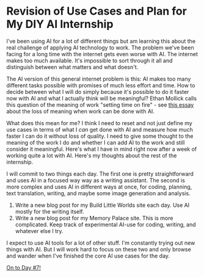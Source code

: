 # Revision of Use Cases and Plan for My DIY AI Internship

I've been using AI for a lot of different things but am learning this about the real challenge of applying AI technology to work. The problem we've been facing for a long time with the internet gets even worse with AI. The internet makes too much available. It's impossible to sort through it all and distinguish between what matters and what doesn't.

The AI version of this general internet problem is this: AI makes too many different tasks possible with promises of much less effort and time. How to decide between what I will do simply because it's possible to do it faster now with AI and what I actually think will be meaningful? Ethan Mollick calls this question of the meaning of work "setting time on fire" - see [this essay](https://www.oneusefulthing.org/p/setting-time-on-fire-and-the-temptation) about the loss of meaning when work can be done with AI.

What does this mean for me? I think I need to reset and not just define my use cases in terms of what I *can* get done with AI and measure how much faster I can do it without loss of quality. I need to give some thought to the meaning of the work I do and whether I can add AI to the work and still consider it meaningful. Here's what I have in mind right now after a week of working quite a lot with AI. Here's my thoughts about the rest of the internship.

I will commit to two things each day. The first one is pretty straightforward and uses AI in a focused way way as a writing assistant. The second is more complex and uses AI in different ways at once, for coding, planning, text translation, writing, and maybe some image generation and analysis.

1) Write a new blog post for my Build Little Worlds site each day. Use AI mostly for the writing itself.
2) Write a new blog post for my Memory Palace site. This is more complicated. Keep track of experimental AI-use for coding, writing, and whatever else I try.

I expect to use AI tools for a lot of other stuff. I'm constantly trying out new things with AI. But I will work hard to focus on these two and only browse and wander when I've finished the core AI use cases for the day.

[On to Day #7!](day-7.md)
